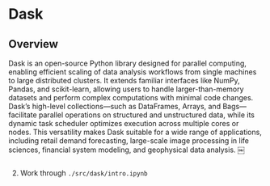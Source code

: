 # Dask

## Overview

Dask is an open-source Python library designed for parallel computing, enabling
efficient scaling of data analysis workflows from single machines to large
distributed clusters. It extends familiar interfaces like NumPy, Pandas, and
scikit-learn, allowing users to handle larger-than-memory datasets and perform
complex computations with minimal code changes. Dask’s high-level
collections—such as DataFrames, Arrays, and Bags—facilitate parallel operations
on structured and unstructured data, while its dynamic task scheduler optimizes
execution across multiple cores or nodes. This versatility makes Dask suitable
for a wide range of applications, including retail demand forecasting,
large-scale image processing in life sciences, financial system modeling, and
geophysical data analysis.  ￼

```{include} ood_jupyter.md
```
2. Work through `./src/dask/intro.ipynb`

